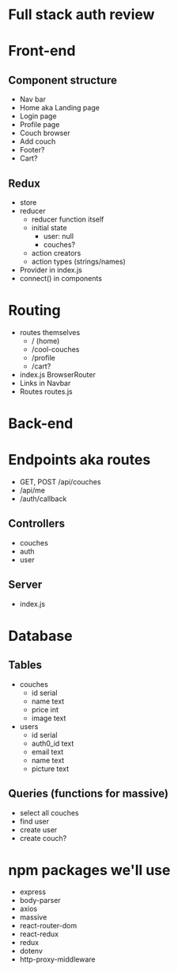 # Full stack auth review

# Front-end

## Component structure

* Nav bar
* Home aka Landing page
* Login page
* Profile page
* Couch browser
* Add couch
* Footer?
* Cart?

## Redux

* store
* reducer
  * reducer function itself
  * initial state
    * user: null
    * couches?
  * action creators
  * action types (strings/names)
* Provider in index.js
* connect() in components

# Routing

* routes themselves
  * / (home)
  * /cool-couches
  * /profile
  * /cart?
* index.js BrowserRouter
* Links in Navbar
* Routes routes.js

# Back-end

# Endpoints aka routes

* GET, POST /api/couches
* /api/me
* /auth/callback

## Controllers

* couches
* auth
* user

## Server

* index.js

# Database

## Tables

* couches
  * id serial
  * name text
  * price int
  * image text
* users
  * id serial
  * auth0_id text
  * email text
  * name text
  * picture text

## Queries (functions for massive)

* select all couches
* find user
* create user
* create couch?


# npm packages we'll use

* express
* body-parser
* axios
* massive
* react-router-dom
* react-redux
* redux
* dotenv
* http-proxy-middleware
